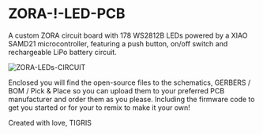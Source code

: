 # ZORA-!-LED-PCB
A custom ZORA circuit board with 178 WS2812B LEDs powered by a XIAO SAMD21 microcontroller, featuring a push button, on/off switch and rechargeable LiPo battery circuit.

![ZORA-LEDs-CIRCUIT](https://github.com/tigrisli/zora-led/assets/6921664/6ec274ab-7e16-498f-8ae3-5e2d4b98b9c3)

Enclosed you will find the open-source files to the schematics, GERBERS / BOM / Pick & Place so you can upload them to your preferred PCB manufacturer and order them as you please. Including the firmware code to get you started or for your to remix to make it your own!

Created with love,
TIGRIS
